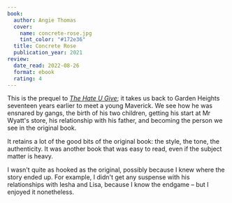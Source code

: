 ```yaml
---
book:
  author: Angie Thomas
  cover:
    name: concrete-rose.jpg
    tint_color: "#172e36"
  title: Concrete Rose
  publication_year: 2021
review:
  date_read: 2022-08-26
  format: ebook
  rating: 4
---
```


This is the prequel to [*The Hate U Give*](/reviews/the-hate-u-give/); it takes us back to Garden Heights seventeen years earlier to meet a young Maverick.
We see how he was ensnared by gangs, the birth of his two children, getting his start at Mr Wyatt's store, his relationship with his father, and becoming the person we see in the original book.

It retains a lot of the good bits of the original book: the style, the tone, the authenticity.
It was another book that was easy to read, even if the subject matter is heavy.

I wasn't quite as hooked as the original, possibly because I knew where the story ended up.
For example, I didn't get any suspense with his relationships with Iesha and Lisa, because I know the endgame – but I enjoyed it nonetheless.
